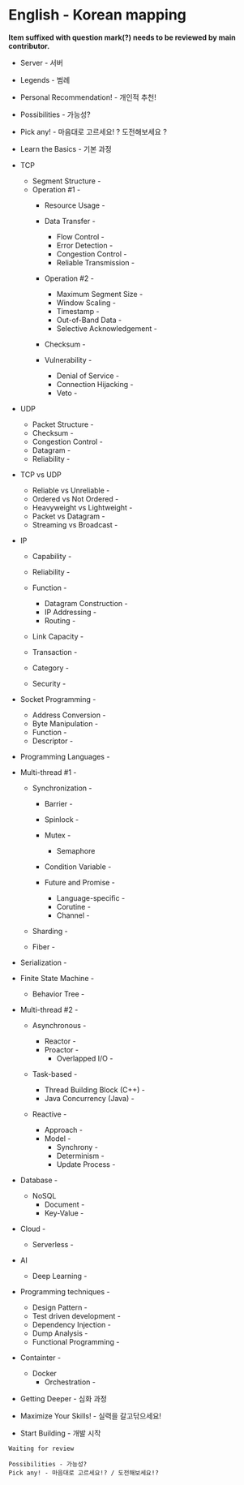 # English - Korean mapping

**Item suffixed with question mark(?) needs to be reviewed by main contributor.**

- Server - 서버

- Legends - 범례
- Personal Recommendation! - 개인적 추천!
- Possibilities - 가능성?
- Pick any! - 마음대로 고르세요! ? 도전해보세요 ?

- Learn the Basics - 기본 과정

- TCP
    - Segment Structure - 
    - Operation #1 -
        - Resource Usage -
        - Data Transfer - 
            - Flow Control - 
            - Error Detection - 
            - Congestion Control - 
            - Reliable Transmission - 
        
        - Operation #2 -
            - Maximum Segment Size - 
            - Window Scaling - 
            - Timestamp - 
            - Out-of-Band Data - 
            - Selective Acknowledgement - 

        - Checksum - 

        - Vulnerability - 
            - Denial of Service - 
            - Connection Hijacking - 
            - Veto - 

- UDP
    - Packet Structure - 
    - Checksum - 
    - Congestion Control - 
    - Datagram - 
    - Reliability - 

- TCP vs UDP
    - Reliable vs Unreliable - 
    - Ordered vs Not Ordered - 
    - Heavyweight vs Lightweight - 
    - Packet vs Datagram - 
    - Streaming vs Broadcast - 

- IP
    - Capability - 
    - Reliability - 
    - Function - 
        - Datagram Construction - 
        - IP Addressing - 
        - Routing - 
    
    - Link Capacity - 
    - Transaction - 
    - Category - 
    - Security - 

- Socket Programming - 
    - Address Conversion - 
    - Byte Manipulation - 
    - Function - 
    - Descriptor - 

- Programming Languages - 

- Multi-thread #1 - 
    - Synchronization - 
        - Barrier - 
        - Spinlock - 
        - Mutex - 
            - Semaphore

        - Condition Variable - 
        - Future and Promise - 
            - Language-specific - 
            - Corutine - 
            - Channel - 

    - Sharding - 
    - Fiber - 

- Serialization - 

- Finite State Machine - 
    - Behavior Tree - 

- Multi-thread #2 - 
    - Asynchronous - 
        - Reactor - 
        - Proactor - 
            - Overlapped I/O - 

    - Task-based - 
        - Thread Building Block (C++) - 
        - Java Concurrency (Java) - 
    
    - Reactive - 
        - Approach - 
        - Model - 
            - Synchrony - 
            - Determinism - 
            - Update Process - 

- Database - 
    - NoSQL
        - Document - 
        - Key-Value - 

- Cloud - 
    - Serverless - 

- AI
    - Deep Learning - 

- Programming techniques - 
   - Design Pattern - 
   - Test driven development - 
   - Dependency Injection - 
   - Dump Analysis - 
   - Functional Programming - 

- Containter - 
    - Docker
        - Orchestration - 

- Getting Deeper - 심화 과정



- Maximize Your Skills! - 실력을 갈고닦으세요!

- Start Building - 개발 시작

```
Waiting for review

Possibilities - 가능성?
Pick any! - 마음대로 고르세요!? / 도전해보세요!?

```